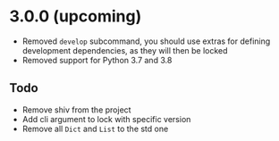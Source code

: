 # 3.0.0 (upcoming)

* Removed `develop` subcommand, you should use extras for defining development dependencies, as they will then be locked
* Removed support for Python 3.7 and 3.8

## Todo

* Remove shiv from the project 
* Add cli argument to lock with specific version
* Remove all `Dict` and `List` to the std one